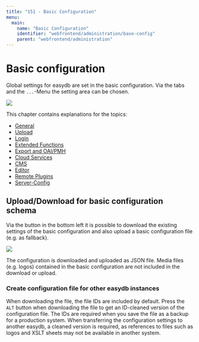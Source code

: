 ```yaml
---
title: "151 - Basic Configuration"
menu:
  main:
    name: "Basic Configuration"
    identifier: "webfrontend/administration/base-config"
    parent: "webfrontend/administration"
---
```

# Basic configuration

Global settings for easydb are set in the basic configuration. Via the tabs and the <code class="button">...</code>-Menu the setting area can be chosen.

![](basis_config_en.jpg)

This chapter contains explanations for the topics:

* [General](general)
* [Upload](upload)
* [Login](login)
* [Extended Functions](extended)
* [Export and OAI/PMH](export)
* [Cloud Services](cloud)
* [CMS](cms)
* [Editor](editor)
* [Remote Plugins](plugins)
* [Server-Config](server-config)

## Upload/Download for basic configuration schema

Via the <i class="fa fa-cog"></i> button in the bottom left it is possible to download the existing settings of the basic configuration and also upload a basic configuration file (e.g. as fallback).

![](basis_config_schema_en.jpg)

The configuration is downloaded and uploaded as JSON file. Media files (e.g. logos) contained in the basic configuration are not included in the download or upload.

### Create configuration file for other easydb instances

When downloading the file, the file IDs are included by default. Press the `ALT` button when downloading the file to get an ID-cleaned version of the configuration file. The IDs are required when you save the file as a backup for a production system. When transferring the configuration settings to another easydb, a cleaned version is required, as references to files such as logos and XSLT sheets may not be available in another system.
